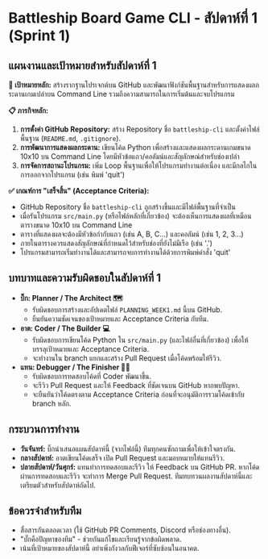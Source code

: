 # Battleship Board Game CLI - สัปดาห์ที่ 1 (Sprint 1)

## แผนงานและเป้าหมายสำหรับสัปดาห์ที่ 1

**🎯 เป้าหมายหลัก:**
สร้างรากฐานโปรเจกต์บน GitHub และพัฒนาฟังก์ชันพื้นฐานสำหรับการแสดงผลกระดานเกมเปล่าบน Command Line รวมถึงความสามารถในการเริ่มต้นและจบโปรแกรม

**📋 ภารกิจหลัก:**
1.  **การตั้งค่า GitHub Repository:** สร้าง Repository ชื่อ `battleship-cli` และตั้งค่าไฟล์พื้นฐาน (`README.md`, `.gitignore`).
2.  **การพัฒนาการแสดงผลกระดาน:** เขียนโค้ด Python เพื่อสร้างและแสดงผลกระดานเกมขนาด 10x10 บน Command Line โดยมีหัวข้อแถว/คอลัมน์และสัญลักษณ์สำหรับช่องเปล่า
3.  **การจัดการสถานะโปรแกรม:** เพิ่ม Loop พื้นฐานเพื่อให้โปรแกรมทำงานต่อเนื่อง และมีกลไกในการออกจากโปรแกรม (เช่น พิมพ์ 'quit')

**✅ เกณฑ์การ "เสร็จสิ้น" (Acceptance Criteria):**
*   GitHub Repository ชื่อ `battleship-cli` ถูกสร้างขึ้นและมีไฟล์พื้นฐานที่จำเป็น
*   เมื่อรันโปรแกรม `src/main.py` (หรือไฟล์หลักที่เกี่ยวข้อง) จะต้องเห็นการแสดงผลที่เหมือนตารางขนาด 10x10 บน Command Line
*   ตารางที่แสดงผลจะต้องมีหัวข้อกำกับแถว (เช่น A, B, C...) และคอลัมน์ (เช่น 1, 2, 3...)
*   ภายในตารางควรแสดงสัญลักษณ์ที่กำหนดไว้สำหรับช่องที่ยังไม่มีเรือ (เช่น '.')
*   โปรแกรมสามารถเริ่มทำงานได้และสามารถจบการทำงานได้ด้วยการพิมพ์คำสั่ง 'quit'

## บทบาทและความรับผิดชอบในสัปดาห์ที่ 1

*   **บิ๊ก: Planner / The Architect 🗺️**
    *   รับผิดชอบการสร้างและอัปเดตไฟล์ `PLANNING_WEEK1.md` นี้บน GitHub.
    *   ยืนยันความชัดเจนของเป้าหมายและ Acceptance Criteria กับทีม.
*   **อาต: Coder / The Builder 💻**
    *   รับผิดชอบการเขียนโค้ด Python ใน `src/main.py` (และไฟล์อื่นที่เกี่ยวข้อง) เพื่อให้บรรลุเป้าหมายและ Acceptance Criteria.
    *   จะทำงานใน branch แยกและสร้าง Pull Request เมื่อโค้ดพร้อมให้รีวิว.
*   **แทน: Debugger / The Finisher 🕵️‍♀️**
    *   รับผิดชอบการทดสอบโค้ดที่ Coder พัฒนาขึ้น.
    *   จะรีวิว Pull Request และให้ Feedback ที่ชัดเจนบน GitHub หากพบปัญหา.
    *   จะยืนยันว่าโค้ดตรงตาม Acceptance Criteria ก่อนที่จะอนุมัติการรวมโค้ดเข้ากับ branch หลัก.

## กระบวนการทำงาน

*   **วันจันทร์:** บิ๊กนำเสนอแผนสัปดาห์นี้ (จากไฟล์นี้) ทีมทุกคนซักถามเพื่อให้เข้าใจตรงกัน.
*   **กลางสัปดาห์:** อาตเขียนโค้ดเสร็จ เปิด Pull Request และมอบหมายให้แทนรีวิว.
*   **ปลายสัปดาห์/วันศุกร์:** แทนทำการทดสอบและรีวิว ให้ Feedback บน GitHub PR. หากโค้ดผ่านการทดสอบและรีวิว จะทำการ Merge Pull Request. ทีมทบทวนผลงานสัปดาห์นี้และเตรียมตัวสำหรับสัปดาห์ถัดไป.

## ข้อควรจำสำหรับทีม

*   สื่อสารกันตลอดเวลา (ใช้ GitHub PR Comments, Discord หรือช่องทางอื่น).
*   "บั๊กคือปัญหาของทีม" - ช่วยกันแก้ไขและเรียนรู้จากข้อผิดพลาด.
*   เน้นที่เป้าหมายของสัปดาห์นี้ อย่าเพิ่งกังวลกับฟีเจอร์ที่ซับซ้อนในอนาคต.
